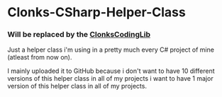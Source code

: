 # Clonks-CSharp-Helper-Class
### Will be replaced by the [ClonksCodingLib](https://github.com/ClonkAndre/ClonksCodingLib)


Just a helper class i'm using in a pretty much every C# project of mine (atleast from now on).  

I mainly uploaded it to GitHub because i don't want to have 10 different versions of this helper class in all of my projects i want to have 1 major version of this helper class in all of my projects.
